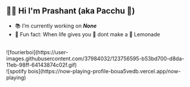 ## 👨‍🔬 Hi I'm Prashant (aka Pacchu 🎍)

- 📚 I’m currently working on ***None***
- 🍫 Fun fact: When life gives you 🍋 dont make a 🧃 Lemonade
<br>
![fourierboi](https://user-images.githubusercontent.com/37984032/123756595-b53bd700-d8da-11eb-98ff-64143874c02f.gif)
<br>
![spotify bois](https://now-playing-profile-boua5vedb.vercel.app/now-playing)
